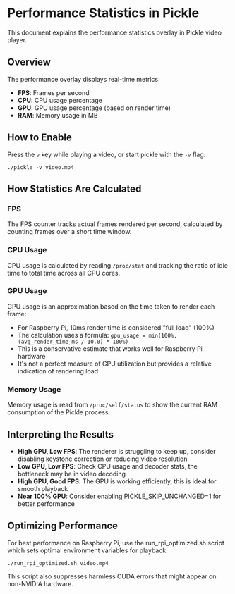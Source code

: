 # Performance Statistics in Pickle

This document explains the performance statistics overlay in Pickle video player.

## Overview

The performance overlay displays real-time metrics:
- **FPS**: Frames per second
- **CPU**: CPU usage percentage
- **GPU**: GPU usage percentage (based on render time)
- **RAM**: Memory usage in MB

## How to Enable

Press the `v` key while playing a video, or start pickle with the `-v` flag:
```
./pickle -v video.mp4
```

## How Statistics Are Calculated

### FPS
The FPS counter tracks actual frames rendered per second, calculated by counting frames over a short time window.

### CPU Usage
CPU usage is calculated by reading `/proc/stat` and tracking the ratio of idle time to total time across all CPU cores.

### GPU Usage
GPU usage is an approximation based on the time taken to render each frame:

- For Raspberry Pi, 10ms render time is considered "full load" (100%)
- The calculation uses a formula: `gpu_usage = min(100%, (avg_render_time_ms / 10.0) * 100%)`
- This is a conservative estimate that works well for Raspberry Pi hardware
- It's not a perfect measure of GPU utilization but provides a relative indication of rendering load

### Memory Usage
Memory usage is read from `/proc/self/status` to show the current RAM consumption of the Pickle process.

## Interpreting the Results

- **High GPU, Low FPS**: The renderer is struggling to keep up, consider disabling keystone correction or reducing video resolution
- **Low GPU, Low FPS**: Check CPU usage and decoder stats, the bottleneck may be in video decoding
- **High GPU, Good FPS**: The GPU is working efficiently, this is ideal for smooth playback
- **Near 100% GPU**: Consider enabling PICKLE_SKIP_UNCHANGED=1 for better performance

## Optimizing Performance

For best performance on Raspberry Pi, use the run_rpi_optimized.sh script which sets optimal environment variables for playback:

```
./run_rpi_optimized.sh video.mp4
```

This script also suppresses harmless CUDA errors that might appear on non-NVIDIA hardware.